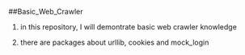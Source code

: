 ##Basic_Web_Crawler

 1. in this repository, I will demontrate basic web crawler knowledge

 2. there are packages about urllib, cookies and mock_login 
